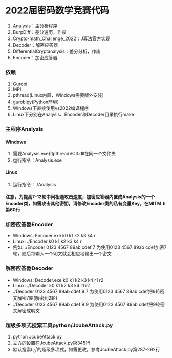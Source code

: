# 2022届密码数学竞赛代码
1. Analysis：主分析程序
2. BurpDiff：差分遍历，作废
3. Crypto-math_Challenge_2022：J算法官方实现
4. Decoder：解密应答器
5. DifferentialCryptanalysis：差分分析，作废
6. Encoder：加密应答器

### 依赖
1. Gurobi
2. MPI
3. pthread(Linux内置，Windows需要额外安装)
4. gurobipy(Python环境)
5. Windows下直接使用vs2022编译程序
6. Linux下分别在Analysis、Encoder和Decoder目录执行make

### 主程序Analysis
#### Windows
1. 需要Analysis.exe和pthreadVC3.dll在同一个文件夹
2. 运行指令：Analysis.exe
#### Linux
1. 运行指令：./Analysis
#### 注意，为提高7-12轮中间相遇攻击速度，加密应答器内置成Analysis的一个Encoder类，如需攻击其他密钥，请修改Encoder类的私有变量Key，在MITM.h第60行

### 加密应答器Encoder
* Windows:  Encoder.exe k0 k1 k2 k3 k4 r
* Linux:    ./Encoder k0 k1 k2 k3 k4 r
* 例如:     ./Encoder 0123 4567 89ab cdef 7 为使用0123 4567 89ab cdef加密7轮，随后每输入一个明文就会相应地输出一个密文

### 解密应答器Decoder
* Windows:  Decoder.exe k0 k1 k2 k3 k4 r1 r2
* Linux:    ./Decoder k0 k1 k2 k3 k4 r1 r2
* ./Decoder 0123 4567 89ab cdef 9 7 为使用0123 4567 89ab cdef把9轮密文解密7轮(解密到2轮)
* ./Decoder 0123 4567 89ab cdef 9 9 为使用0123 4567 89ab cdef把9轮密文解密成明文

### 超级多项式搜索工具python/JcubeAttack.py
1. python JcubeAttack.py
2. 立方的设置在JcubeAttack.py第345行
3. 默认搜索$L^r_0$的超级多项式，如需更改，参考JcubeAttack.py第287-292行
